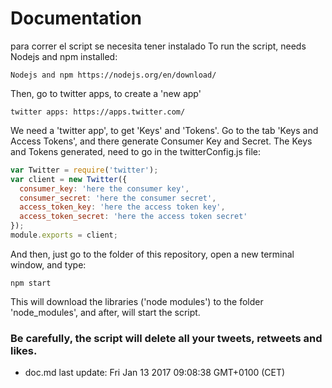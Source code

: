 # Documentation
para correr el script se necesita tener instalado
To run the script, needs Nodejs and npm installed:
```
Nodejs and npm https://nodejs.org/en/download/
```

Then, go to twitter apps, to create a 'new app'
```
twitter apps: https://apps.twitter.com/
```
We need a 'twitter app', to get 'Keys' and 'Tokens'.
Go to the tab 'Keys and Access Tokens', and there generate Consumer Key and Secret.
The Keys and Tokens generated, need to go in the twitterConfig.js file:
```js
var Twitter = require('twitter');
var client = new Twitter({
  consumer_key: 'here the consumer key',
  consumer_secret: 'here the consumer secret',
  access_token_key: 'here the access token key',
  access_token_secret: 'here the access token secret'
});
module.exports = client;
```


And then, just go to the folder of this repository, open a new terminal window, and type:
```
npm start
```
This will download the libraries ('node modules') to the folder 'node_modules', and after, will start the script.

### Be carefully, the script will delete all your tweets, retweets and likes.


- doc.md last update: Fri Jan 13 2017 09:08:38 GMT+0100 (CET)

